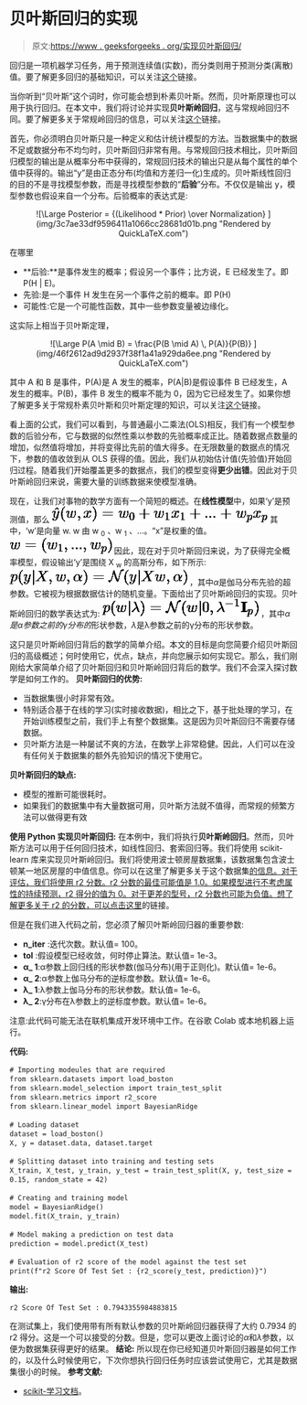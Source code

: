 # 贝叶斯回归的实现

> 原文:[https://www . geeksforgeeks . org/实现贝叶斯回归/](https://www.geeksforgeeks.org/implementation-of-bayesian-regression/)

回归是一项机器学习任务，用于预测连续值(实数)，而分类则用于预测分类(离散)值。要了解更多回归的基础知识，可以关注[这个](https://www.geeksforgeeks.org/types-of-regression-techniques/)链接。

当你听到“贝叶斯”这个词时，你可能会想到朴素贝叶斯。然而，贝叶斯原理也可以用于执行回归。在本文中，我们将讨论并实现**贝叶斯岭回归**，这与常规岭回归不同。要了解更多关于常规岭回归的信息，可以关注[这个](https://www.geeksforgeeks.org/ml-ridge-regressor-using-sklearn/)链接。

首先，你必须明白贝叶斯只是一种定义和估计统计模型的方法。当数据集中的数据不足或数据分布不均匀时，贝叶斯回归非常有用。与常规回归技术相比，贝叶斯回归模型的输出是从概率分布中获得的，常规回归技术的输出只是从每个属性的单个值中获得的。输出“y”是由正态分布(均值和方差归一化)生成的。贝叶斯线性回归的目的不是寻找模型参数，而是寻找模型参数的“**后验**”分布。不仅仅是输出 y，模型参数也假设来自一个分布。后验概率的表达式是:

<center>![\Large Posterior = {(Likelihood * Prior) \over Normalization} ](img/3c7ae33df9596411a1066cc28681d01b.png "Rendered by QuickLaTeX.com")</center>

在哪里

*   **后验:**是事件发生的概率；假设另一个事件；比方说，E 已经发生了。即 P(H | E)。
*   先验:是一个事件 H 发生在另一个事件之前的概率。即 P(H)
*   可能性:它是一个可能性函数，其中一些参数变量被边缘化。

这实际上相当于贝叶斯定理，

<center>![\Large P(A \mid B) = \frac{P(B \mid A) \, P(A)}{P(B)} ](img/46f2612ad9d2937f38f1a41a929da6ee.png "Rendered by QuickLaTeX.com")</center>

其中 A 和 B 是事件，P(A)是 A 发生的概率，P(A|B)是假设事件 B 已经发生，A 发生的概率。P(B)，事件 B 发生的概率不能为 0，因为它已经发生了。如果你想了解更多关于常规朴素贝叶斯和贝叶斯定理的知识，可以关注[这个](https://www.geeksforgeeks.org/naive-bayes-classifiers/)链接。

看上面的公式，我们可以看到，与普通最小二乘法(OLS)相反，我们有一个模型参数的后验分布，它与数据的似然性乘以参数的先验概率成正比。随着数据点数量的增加，似然值将增加，并将变得比先前的值大得多。在无限数量的数据点的情况下，参数的值收敛到从 OLS 获得的值。因此，我们从初始估计值(先验值)开始回归过程。随着我们开始覆盖更多的数据点，我们的模型变得**更少出错**。因此对于贝叶斯岭回归来说，需要大量的训练数据来使模型准确。

现在，让我们对事物的数学方面有一个简短的概述。在**线性模型**中，如果‘y’是预测值，那么
![\Large \hat{y}(w, x) = w_0 + w_1 x_1 + ... + w_p x_p ](img/1d685f499babe45fe5057f61f349439c.png "Rendered by QuickLaTeX.com")
其中，‘w’是向量 w. w 由 w <sub>0</sub> 、w <sub>1</sub> 、…。“x”是权重的值。
![\Large w = (w_1, ..., w_p) ](img/e44022ca088a6cc03a00571e8bdde613.png "Rendered by QuickLaTeX.com")
因此，现在对于贝叶斯回归来说，为了获得完全概率模型，假设输出‘y’是围绕 X <sub>w</sub> 的高斯分布，如下所示:
![\Large p(y|X, w, \alpha) = \mathcal{N}(y|X w, \alpha) ](img/92b838d25a69e5270d6db90ad90343d9.png "Rendered by QuickLaTeX.com")
，其中*α*是伽马分布先验的超参数。它被视为根据数据估计的随机变量。下面给出了贝叶斯岭回归的实现。贝叶斯岭回归的数学表达式为:
![\Large p(w|\lambda) = \mathcal{N}(w|0, \lambda^{-1}\mathbf{I}_{p}) ](img/976ec98a70f7ec22a9a98de71a92dd12.png "Rendered by QuickLaTeX.com")
，其中*α是α参数之前的γ分布的*形状参数，*λ*是λ参数之前的γ分布的形状参数。

这只是贝叶斯岭回归背后的数学的简单介绍。本文的目标是向您简要介绍贝叶斯回归的高级概述；何时使用它，优点，缺点，并向您展示如何实现它。那么，我们刚刚给大家简单介绍了贝叶斯回归和贝叶斯岭回归背后的数学。我们不会深入探讨数学是如何工作的。
**贝叶斯回归的优势:**

*   当数据集很小时非常有效。
*   特别适合基于在线的学习(实时接收数据)，相比之下，基于批处理的学习，在开始训练模型之前，我们手上有整个数据集。这是因为贝叶斯回归不需要存储数据。
*   贝叶斯方法是一种屡试不爽的方法，在数学上非常稳健。因此，人们可以在没有任何关于数据集的额外先验知识的情况下使用它。

**贝叶斯回归的缺点:**

*   模型的推断可能很耗时。
*   如果我们的数据集中有大量数据可用，贝叶斯方法就不值得，而常规的频繁方法可以做得更有效

**使用 Python 实现贝叶斯回归:**
在本例中，我们将执行**贝叶斯岭回归**。然而，贝叶斯方法可以用于任何回归技术，如线性回归、套索回归等。我们将使用 scikit-learn 库来实现贝叶斯岭回归。我们将使用波士顿房屋数据集，该数据集包含波士顿某一地区房屋的中值信息。你可以在这里了解更多关于这个数据集[的信息。对于评估，我们将使用 r2 分数。r2 分数的最佳可能值是 1.0。如果模型进行不考虑属性的持续预测，r2 得分的值为 0。对于更差的型号，r2 分数也可能为负值。想了解更多关于 r2 的分数，可以点击这里](https://www.cs.toronto.edu/~delve/data/boston/bostonDetail.html)的链接。

但是在我们进入代码之前，您必须了解贝叶斯岭回归器的重要参数:

*   **n_iter** :迭代次数。默认值= 100。
*   **tol** :假设模型已经收敛，何时停止算法。默认值= 1e-3。
*   **α_ 1**:α参数上回归线的形状参数(伽马分布)(用于正则化)。默认值= 1e-6。
*   **α_ 2**:α参数上伽马分布的逆标度参数。默认值= 1e-6。
*   **λ_ 1**:λ参数上伽马分布的形状参数。默认值= 1e-6。
*   **λ_ 2**:γ分布在λ参数上的逆标度参数。默认值= 1e-6。

注意:此代码可能无法在联机集成开发环境中工作。在谷歌 Colab 或本地机器上运行。

**代码:**

```
# Importing modeules that are required
from sklearn.datasets import load_boston
from sklearn.model_selection import train_test_split
from sklearn.metrics import r2_score
from sklearn.linear_model import BayesianRidge

# Loading dataset
dataset = load_boston()
X, y = dataset.data, dataset.target

# Splitting dataset into training and testing sets
X_train, X_test, y_train, y_test = train_test_split(X, y, test_size = 0.15, random_state = 42)

# Creating and training model
model = BayesianRidge()
model.fit(X_train, y_train)

# Model making a prediction on test data
prediction = model.predict(X_test)

# Evaluation of r2 score of the model against the test set
print(f"r2 Score Of Test Set : {r2_score(y_test, prediction)}")
```

**输出:**

```
r2 Score Of Test Set : 0.7943355984883815

```

在测试集上，我们使用带有所有默认参数的贝叶斯岭回归器获得了大约 0.7934 的 r2 得分。这是一个可以接受的分数。但是，您可以更改上面讨论的*α*和*λ*参数，以便为数据集获得更好的结果。
**结论:**
所以现在你已经知道贝叶斯回归器是如何工作的，以及什么时候使用它，下次你想执行回归任务时应该尝试使用它，尤其是数据集很小的时候。
**参考文献:**

*   [scikit-学习文档](https://scikit-learn.org/stable/modules/linear_model.html#bayesian-regression)。